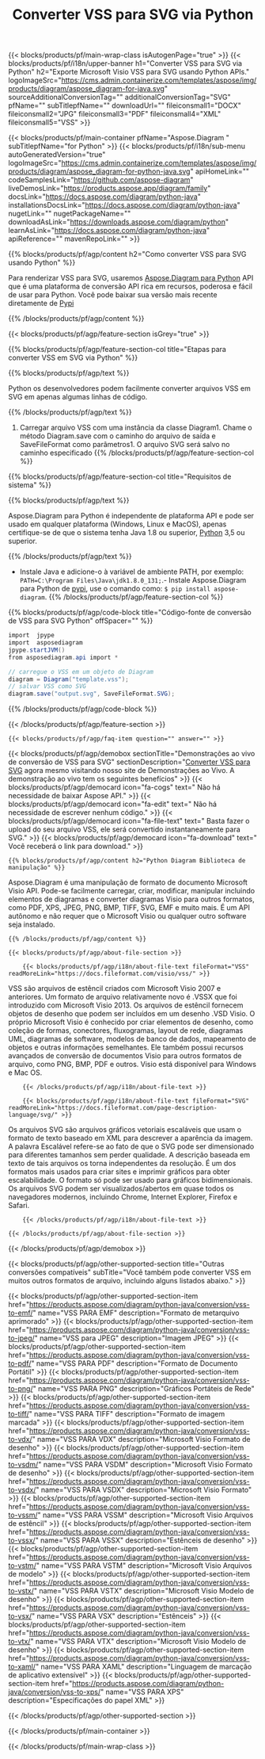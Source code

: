 ﻿---
title: Converter VSS para SVG via Python 
weight: 1960
url: /pt/python-java/conversion/vss-to-svg/ 
description: Exemplo de código de conversão Python para formato VSS em arquivo SVG. Use este código de exemplo para converter VSS em SVG em qualquer aplicativo baseado em Python.
---
{{< blocks/products/pf/main-wrap-class isAutogenPage="true" >}}
{{< blocks/products/pf/i18n/upper-banner h1="Converter VSS para SVG via Python" h2="Exporte Microsoft Visio VSS para SVG usando Python APIs." logoImageSrc="https://cms.admin.containerize.com/templates/aspose/img/products/diagram/aspose_diagram-for-java.svg" sourceAdditionalConversionTag="" additionalConversionTag="SVG" pfName="" subTitlepfName="" downloadUrl="" fileiconsmall1="DOCX" fileiconsmall2="JPG" fileiconsmall3="PDF" fileiconsmall4="XML" fileiconsmall5="VSS" >}}

{{< blocks/products/pf/main-container pfName="Aspose.Diagram " subTitlepfName="for Python" >}}
{{< blocks/products/pf/i18n/sub-menu autoGeneratedVersion="true" logoImageSrc="https://cms.admin.containerize.com/templates/aspose/img/products/diagram/aspose_diagram-for-python-java.svg" apiHomeLink="" codeSamplesLink="https://github.com/aspose-diagram" liveDemosLink="https://products.aspose.app/diagram/family" docsLink="https://docs.aspose.com/diagram/python-java" installationsDocsLink="https://docs.aspose.com/diagram/python-java" nugetLink="" nugetPackageName="" downloadAsLink="https://downloads.aspose.com/diagram/python" learnAsLink="https://docs.aspose.com/diagram/python-java" apiReference="" mavenRepoLink="" >}}

{{% blocks/products/pf/agp/content h2="Como converter VSS para SVG usando Python" %}}

 Para renderizar VSS para SVG, usaremos
 [Aspose.Diagram para Python](https://products.aspose.com/diagram/python-java/) 
 API que é uma plataforma de conversão API rica em recursos, poderosa e fácil de usar para Python. Você pode baixar sua versão mais recente diretamente de
 [Pypi](https://pypi.org/project/aspose-diagram/) 

{{% /blocks/products/pf/agp/content %}}

{{< blocks/products/pf/agp/feature-section isGrey="true" >}}

{{% blocks/products/pf/agp/feature-section-col title="Etapas para converter VSS em SVG via Python" %}}

{{% blocks/products/pf/agp/text %}}

 Python os desenvolvedores podem facilmente converter arquivos VSS em SVG em apenas algumas linhas de código.

{{% /blocks/products/pf/agp/text %}}

1. Carregar arquivo VSS com uma instância da classe Diagram1. Chame o método Diagram.save com o caminho do arquivo de saída e SaveFileFormat como parâmetros1. O arquivo SVG será salvo no caminho especificado
{{% /blocks/products/pf/agp/feature-section-col %}}

{{% blocks/products/pf/agp/feature-section-col title="Requisitos de sistema" %}}

{{% blocks/products/pf/agp/text %}}

 Aspose.Diagram para Python é independente de plataforma API e pode ser usado em qualquer plataforma (Windows, Linux e MacOS), apenas certifique-se de que o sistema tenha Java 1.8 ou superior, [Python](https://www.python.org/downloads/) 3,5 ou superior. 
 
{{% /blocks/products/pf/agp/text %}}

- Instale Java e adicione-o à variável de ambiente PATH, por exemplo: <code>PATH=C:\Program Files\Java\jdk1.8.0_131;</code>.- Instale Aspose.Diagram para Python de <a href="https://pypi.org/project/aspose-diagram/">pypi</a>, use o comando como: <code>$ pip install aspose-diagram</code>.
{{% /blocks/products/pf/agp/feature-section-col %}}

{{% blocks/products/pf/agp/code-block title="Código-fonte de conversão de VSS para SVG Python" offSpacer="" %}}

```cs
import  jpype     
import  asposediagram     
jpype.startJVM() 
from asposediagram.api import *

// carregue o VSS em um objeto de Diagram 
diagram = Diagram("template.vss");
// salvar VSS como SVG 
diagram.save("output.svg", SaveFileFormat.SVG);   


```

{{% /blocks/products/pf/agp/code-block %}}

{{< /blocks/products/pf/agp/feature-section >}}

    {{< blocks/products/pf/agp/faq-item question="" answer="" >}}
 

<!-- aboutfile Starts -->

{{< blocks/products/pf/agp/demobox sectionTitle="Demonstrações ao vivo de conversão de VSS para SVG" sectionDescription="[Converter VSS para SVG](https://products.aspose.app/diagram/conversion/vss-to-svg) agora mesmo visitando nosso site de Demonstrações ao Vivo. A demonstração ao vivo tem os seguintes benefícios" >}}
        {{< blocks/products/pf/agp/democard icon="fa-cogs" text=" Não há necessidade de baixar Aspose API." >}}
        {{< blocks/products/pf/agp/democard icon="fa-edit" text=" Não há necessidade de escrever nenhum código." >}}
        {{< blocks/products/pf/agp/democard icon="fa-file-text" text=" Basta fazer o upload do seu arquivo VSS, ele será convertido instantaneamente para SVG." >}}
        {{< blocks/products/pf/agp/democard icon="fa-download" text=" Você receberá o link para download." >}}

    {{% blocks/products/pf/agp/content h2="Python Diagram Biblioteca de manipulação" %}}

 Aspose.Diagram é uma manipulação de formato de documento Microsoft Visio API. Pode-se facilmente carregar, criar, modificar, manipular incluindo elementos de diagramas e converter diagramas Visio para outros formatos, como PDF, XPS, JPEG, PNG, BMP, TIFF, SVG, EMF e muito mais. É um API autônomo e não requer que o Microsoft Visio ou qualquer outro software seja instalado.  



    {{% /blocks/products/pf/agp/content %}}

    {{< blocks/products/pf/agp/about-file-section >}}

        {{< blocks/products/pf/agp/i18n/about-file-text fileFormat="VSS" readMoreLink="https://docs.fileformat.com/visio/vss/" >}}

VSS são arquivos de estêncil criados com Microsoft Visio 2007 e anteriores. Um formato de arquivo relativamente novo é .VSSX que foi introduzido com Microsoft Visio 2013. Os arquivos de estêncil fornecem objetos de desenho que podem ser incluídos em um desenho .VSD Visio. O próprio Microsoft Visio é conhecido por criar elementos de desenho, como coleção de formas, conectores, fluxogramas, layout de rede, diagramas UML, diagramas de software, modelos de banco de dados, mapeamento de objetos e outras informações semelhantes. Ele também possui recursos avançados de conversão de documentos Visio para outros formatos de arquivo, como PNG, BMP, PDF e outros. Visio está disponível para Windows e Mac OS. 


        {{< /blocks/products/pf/agp/i18n/about-file-text >}}

        {{< blocks/products/pf/agp/i18n/about-file-text fileFormat="SVG" readMoreLink="https://docs.fileformat.com/page-description-language/svg/" >}}

Os arquivos SVG são arquivos gráficos vetoriais escaláveis que usam o formato de texto baseado em XML para descrever a aparência da imagem. A palavra Escalável refere-se ao fato de que o SVG pode ser dimensionado para diferentes tamanhos sem perder qualidade. A descrição baseada em texto de tais arquivos os torna independentes da resolução. É um dos formatos mais usados para criar sites e imprimir gráficos para obter escalabilidade. O formato só pode ser usado para gráficos bidimensionais. Os arquivos SVG podem ser visualizados/abertos em quase todos os navegadores modernos, incluindo Chrome, Internet Explorer, Firefox e Safari.


        {{< /blocks/products/pf/agp/i18n/about-file-text >}}

    {{< /blocks/products/pf/agp/about-file-section >}}

{{< /blocks/products/pf/agp/demobox >}}

<!-- aboutfile Ends -->

{{< blocks/products/pf/agp/other-supported-section title="Outras conversões compatíveis" subTitle="Você também pode converter VSS em muitos outros formatos de arquivo, incluindo alguns listados abaixo." >}}

{{< blocks/products/pf/agp/other-supported-section-item href="https://products.aspose.com/diagram/python-java/conversion/vss-to-emf/" name="VSS PARA EMF" description="Formato de metarquivo aprimorado" >}}
{{< blocks/products/pf/agp/other-supported-section-item href="https://products.aspose.com/diagram/python-java/conversion/vss-to-jpeg/" name="VSS para JPEG" description="Imagem JPEG" >}}
{{< blocks/products/pf/agp/other-supported-section-item href="https://products.aspose.com/diagram/python-java/conversion/vss-to-pdf/" name="VSS PARA PDF" description="Formato de Documento Portátil" >}}
{{< blocks/products/pf/agp/other-supported-section-item href="https://products.aspose.com/diagram/python-java/conversion/vss-to-png/" name="VSS PARA PNG" description="Gráficos Portáteis de Rede" >}}
{{< blocks/products/pf/agp/other-supported-section-item href="https://products.aspose.com/diagram/python-java/conversion/vss-to-tiff/" name="VSS PARA TIFF" description="Formato de imagem marcada" >}}
{{< blocks/products/pf/agp/other-supported-section-item href="https://products.aspose.com/diagram/python-java/conversion/vss-to-vdx/" name="VSS PARA VDX" description="Microsoft Visio Formato de desenho" >}}
{{< blocks/products/pf/agp/other-supported-section-item href="https://products.aspose.com/diagram/python-java/conversion/vss-to-vsdm/" name="VSS PARA VSDM" description="Microsoft Visio Formato de desenho" >}}
{{< blocks/products/pf/agp/other-supported-section-item href="https://products.aspose.com/diagram/python-java/conversion/vss-to-vsdx/" name="VSS PARA VSDX" description="Microsoft Visio Formato" >}}
{{< blocks/products/pf/agp/other-supported-section-item href="https://products.aspose.com/diagram/python-java/conversion/vss-to-vssm/" name="VSS PARA VSSM" description="Microsoft Visio Arquivos de estêncil" >}}
{{< blocks/products/pf/agp/other-supported-section-item href="https://products.aspose.com/diagram/python-java/conversion/vss-to-vssx/" name="VSS PARA VSSX" description="Estênceis de desenho" >}}
{{< blocks/products/pf/agp/other-supported-section-item href="https://products.aspose.com/diagram/python-java/conversion/vss-to-vstm/" name="VSS PARA VSTM" description="Microsoft Visio Arquivos de modelo" >}}
{{< blocks/products/pf/agp/other-supported-section-item href="https://products.aspose.com/diagram/python-java/conversion/vss-to-vstx/" name="VSS PARA VSTX" description="Microsoft Visio Modelo de desenho" >}}
{{< blocks/products/pf/agp/other-supported-section-item href="https://products.aspose.com/diagram/python-java/conversion/vss-to-vsx/" name="VSS PARA VSX" description="Estênceis" >}}
{{< blocks/products/pf/agp/other-supported-section-item href="https://products.aspose.com/diagram/python-java/conversion/vss-to-vtx/" name="VSS PARA VTX" description="Microsoft Visio Modelo de desenho" >}}
{{< blocks/products/pf/agp/other-supported-section-item href="https://products.aspose.com/diagram/python-java/conversion/vss-to-xaml/" name="VSS PARA XAML" description="Linguagem de marcação de aplicativo extensível" >}}
{{< blocks/products/pf/agp/other-supported-section-item href="https://products.aspose.com/diagram/python-java/conversion/vss-to-xps/" name="VSS PARA XPS" description="Especificações do papel XML" >}}

{{< /blocks/products/pf/agp/other-supported-section >}}

{{< /blocks/products/pf/main-container >}}
    
{{< /blocks/products/pf/main-wrap-class >}}